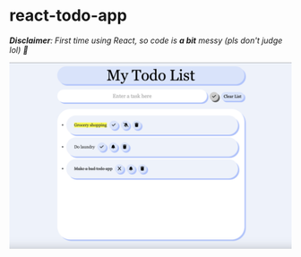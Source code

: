# react-todo-app

_**Disclaimer**: First time using React, so code is **a bit** messy (pls don't judge lol) 🙂_

![An example todo list.](https://github.com/kpulgari/react-todo-app/blob/e3752534c1c8714c802d75de4adaaddcea9a16e9/assets/thumbnail.png)
